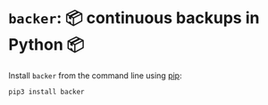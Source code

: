 # `backer`: 📦 continuous backups in Python 📦

Install `backer` from the command line using
[pip](https://pypi.org/project/pip/):

``` bash
pip3 install backer
```
